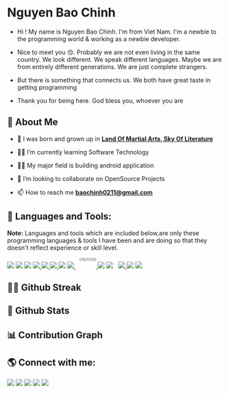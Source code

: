 # Nguyen Bao Chinh
-  Hi ! My name is
Nguyen Bao Chinh. I'm from Viet Nam. I'm a newbie to the programming world & working as a newbie developer.

- Nice to meet you 😚. Probably we are not even living in the same country. We look different. We speak different languages. Maybe we are from entirely different generations. We are just complete strangers.

- But there is something that connects us. We both have great taste in getting programming

- Thank you for being here. God bless you, whoever you are
## 👋 About Me

- 🏡 I was born and grown up in **[Land Of Martial Arts, Sky Of Literature](https://vi.wikipedia.org/wiki/B%C3%ACnh_%C4%90%E1%BB%8Bnh)**

- 👨‍🎓 I’m currently learning Software Technology

- 👨‍🏫 My major field is building android application

- 👯 I’m looking to collaborate on OpenSource Projects


- 📫 How to reach me **baochinh0211@gmail.com**

## 🚀 Languages and Tools:

<p align="left">
    <b>Note:</b> Languages and tools which are included below,are only these programming languages & tools I have been and are doing so that they doesn't reflect experience or skill level.</br>
    <a href="https://devdocs.io/cpp/" name="c++" ><img src="https://img.icons8.com/color/48/000000/c-plus-plus-logo.png"/></a>
    <a href="https://docs.microsoft.com/en-us/sql/sql-server/?view=sql-server-ver15" name="SQL-Server" ><img src="https://img.icons8.com/color/48/000000/microsoft-sql-server.png"/></a>
    <a href="https://docs.oracle.com/en/java/" name="java" ><img src="https://img.icons8.com/nolan/64/java-coffee-cup-logo.png"/></a>
    <a href="https://www.w3schools.com/html/html_intro.asp" name="html"> <img src="https://img.icons8.com/color/48/000000/html-5.png"/> </a> 
    <a href="https://www.w3schools.com/css/" name="css"> <img src="https://img.icons8.com/color/48/000000/css3.png"/> </a>
    <a href="https://developer.mozilla.org/en-US/docs/Web/JavaScript" name="javascript"> <img src="https://img.icons8.com/color/48/000000/javascript.png"/> </a>
    <a href="https://code.visualstudio.com/" name="visual-studio-code"><img src="https://img.icons8.com/fluent/48/000000/visual-studio-code-2019.png"/></a>
    <a style="padding-right:8px;" href="https://nodejs.org" name="nodejs"> <img src="https://img.icons8.com/color/48/000000/nodejs.png"/> </a>
    <a href="https://expressjs.com" name="express"> <img src="https://raw.githubusercontent.com/devicons/devicon/master/icons/express/express-original-wordmark.svg" alt="express" width="40" height="40"/> </a>
    <a href="https://www.mongodb.com/" name="mongodb"><img src="https://img.icons8.com/color/48/000000/mongodb.png"/></a>   
    <a style="padding-right:8px;" href="https://en.wikipedia.org/wiki/NoSQL" name="noSQL"><img src="https://img.icons8.com/fluent/50/000000/server.png"/></a>
    <a href="https://git-scm.com/" target="_blank"> <img src="https://img.icons8.com/color/48/000000/git.png"/> </a> 
    <a href="https://github.com/" name="github"><img src="https://img.icons8.com/color/48/000000/github--v1.png"/></a>
    <a href="https://docs.microsoft.com/en-us/powershell/" name="windows-powershell"><img src="https://img.icons8.com/color/48/000000/powershell.png"/></a>
    
</p>

## 🏃‍♂️ Github Streak

## 🌟 Github Stats

 
  
## 📊 Contribution Graph
 
## 🌎 Connect with me:
<p align="left">

<a href = "https://github.com/Phong-Kaster"><img src="https://img.icons8.com/fluent/48/000000/github.png"/></a>
<a href = "https://www.facebook.com/nguyenbaochinh.rm7/"><img src="https://img.icons8.com/color/48/000000/facebook-new.png"/></a>
<a href = "https://github.com/BaoChinh07"><img src="https://img.icons8.com/fluent/48/000000/resume-website.png"/></a>
<a href = "mailto: baochinh0211@gmail.com"><img src="https://img.icons8.com/color/48/000000/apple-mail.png"/></a>
<a href = "https://www.youtube.com/channel/UCevGoqZsCNLnR5gxKIM_8Jw"><img src="https://img.icons8.com/color/48/000000/youtube-play.png"/></a>
</p>

